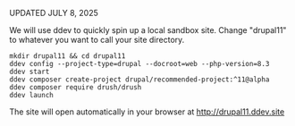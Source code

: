 UPDATED JULY 8, 2025

We will use ddev to quickly spin up a local sandbox site. Change "drupal11" to whatever you want to call your site directory.

```
mkdir drupal11 && cd drupal11
ddev config --project-type=drupal --docroot=web --php-version=8.3
ddev start
ddev composer create-project drupal/recommended-project:^11@alpha
ddev composer require drush/drush
ddev launch
```

The site will open automatically in your browser at http://drupal11.ddev.site
